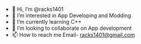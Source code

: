- 👋 Hi, I’m @racks1401
- 👀 I’m interested in App Developing and Modding
- 🌱 I’m currently learning C++
- 💞️ I’m looking to collaborate on App development
- 📫 How to reach me Email- racks1401@gmail.com

<!---
racks1401/racks1401 is a ✨ special ✨ repository because its `README.md` (this file) appears on your GitHub profile.
You can click the Preview link to take a look at your changes.
--->

